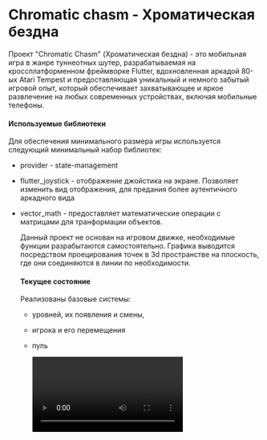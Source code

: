 # Chromatic chasm - Хроматическая бездна

Проект "Chromatic Chasm" (Хроматическая бездна) - это мобильная игра в жанре туннеотных шутер, разрабатываемая на кроссплатформенном фреймворке Flutter, вдохновленная аркадой 80-ых Atari Tempest и предоставляющая уникальный и немного забытый игровой опыт, который обеспечивает захватывающее и яркое развлечение на любых современных устройствах, включая мобильные телефоны.

#### Используемые библиотеки

Для обеспечения минимального размера игры используется следующий минимальный набор библиотек:

- provider - state-management

- flutter_joystick - отображение джойстика на экране. Позволяет изменить вид отображения, для предания более аутентичного аркадного вида

- vector_math - предоставляет математические операции с матрицами для транформации объектов.
  
  Данный проект не основан на игровом движке, необходимые функции разрабытаются самостоятельно. Графика выводится посредством проецирования точек в 3d пространстве на плоскость, где они соединяются в линии по необходимости. 
  
  #### Текущее состояние
  
  Реализованы базовые системы:
  
  - уровней, их появления и смены, 
  
  - игрока и его перемещения 
  
  - пуль
    
    <video src="/Users/mac/Desktop/Screen Recording 2024-03-03 at 18.41.29.mov"/>


